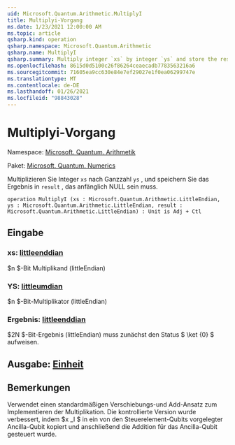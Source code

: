 ```yaml
---
uid: Microsoft.Quantum.Arithmetic.MultiplyI
title: Multiplyi-Vorgang
ms.date: 1/23/2021 12:00:00 AM
ms.topic: article
qsharp.kind: operation
qsharp.namespace: Microsoft.Quantum.Arithmetic
qsharp.name: MultiplyI
qsharp.summary: Multiply integer `xs` by integer `ys` and store the result in `result`, which must be zero initially.
ms.openlocfilehash: 8615d0d5100c26f86264ceaecadb7783563216a6
ms.sourcegitcommit: 71605ea9cc630e84e7ef29027e1f0ea06299747e
ms.translationtype: MT
ms.contentlocale: de-DE
ms.lasthandoff: 01/26/2021
ms.locfileid: "98843028"
---
```

# <a name="multiplyi-operation"></a>Multiplyi-Vorgang

Namespace: [Microsoft. Quantum. Arithmetik](xref:Microsoft.Quantum.Arithmetic)

Paket: [Microsoft. Quantum. Numerics](https://nuget.org/packages/Microsoft.Quantum.Numerics)


Multiplizieren Sie Integer `xs` nach Ganzzahl `ys` , und speichern Sie das Ergebnis in `result` , das anfänglich NULL sein muss.

```qsharp
operation MultiplyI (xs : Microsoft.Quantum.Arithmetic.LittleEndian, ys : Microsoft.Quantum.Arithmetic.LittleEndian, result : Microsoft.Quantum.Arithmetic.LittleEndian) : Unit is Adj + Ctl
```


## <a name="input"></a>Eingabe

### <a name="xs--littleendian"></a>xs: [littleenddian](xref:Microsoft.Quantum.Arithmetic.LittleEndian)

$n $-Bit Multiplikand (littleEndian)


### <a name="ys--littleendian"></a>YS: [littleumdian](xref:Microsoft.Quantum.Arithmetic.LittleEndian)

$n $-Bit-Multiplikator (littleEndian)


### <a name="result--littleendian"></a>Ergebnis: [littleenddian](xref:Microsoft.Quantum.Arithmetic.LittleEndian)

$2N $-Bit-Ergebnis (littleEndian) muss zunächst den Status $ \ket {0} $ aufweisen.



## <a name="output--unit"></a>Ausgabe: [Einheit](xref:microsoft.quantum.lang-ref.unit)



## <a name="remarks"></a>Bemerkungen

Verwendet einen standardmäßigen Verschiebungs-und Add-Ansatz zum Implementieren der Multiplikation.
Die kontrollierte Version wurde verbessert, indem $x _I $ in ein von den Steuerelement-Qubits vorgelegter Ancilla-Qubit kopiert und anschließend die Addition für das Ancilla-Qubit gesteuert wurde.
